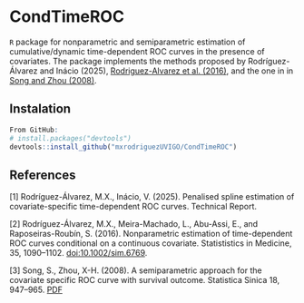 # CondTimeROC
`R` package for nonparametric and semiparametric estimation of cumulative/dynamic time-dependent ROC curves in the presence of covariates. The package implements the methods proposed by Rodríguez-Álvarez and Inácio (2025), [Rodriguez-Alvarez et al. (2016)](http://doi.org/10.1002/sim.6769), and the one in in [Song and Zhou (2008)](https://www3.stat.sinica.edu.tw/statistica/oldpdf/A18n37.pdf).
## Instalation
``` r
From GitHub:
# install.packages("devtools")
devtools::install_github("mxrodriguezUVIGO/CondTimeROC")
```
## References
\[1\] Rodríguez-Álvarez, M.X., Inácio, V. (2025). Penalised spline estimation of covariate-specific time-dependent ROC curves. Technical Report.

\[2\] Rodríguez-Álvarez, M.X., Meira-Machado, L., Abu-Assi, E., and Raposeiras-Roubín, S. (2016). Nonparametric estimation of time-dependent ROC curves conditional on a continuous covariate. Statististics in Medicine, 35, 1090–1102. [doi:10.1002/sim.6769](http://doi.org/10.1002/sim.6769).

\[3\] Song, S., Zhou, X-H. (2008). A semiparametric approach for the covariate specific ROC curve with survival outcome. Statistica Sinica 18, 947–965. [PDF](https://www3.stat.sinica.edu.tw/statistica/oldpdf/A18n37.pdf)
